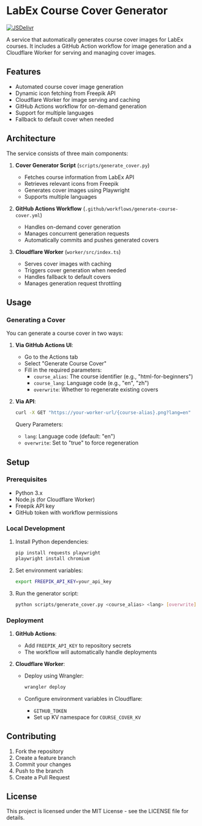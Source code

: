 # LabEx Course Cover Generator

[![JSDelivr](https://data.jsdelivr.com/v1/package/gh/labex-labs/course-cover/badge)](https://www.jsdelivr.com/package/gh/labex-labs/course-cover)

A service that automatically generates course cover images for LabEx courses. It includes a GitHub Action workflow for image generation and a Cloudflare Worker for serving and managing cover images.

## Features

- Automated course cover image generation
- Dynamic icon fetching from Freepik API
- Cloudflare Worker for image serving and caching
- GitHub Actions workflow for on-demand generation
- Support for multiple languages
- Fallback to default cover when needed

## Architecture

The service consists of three main components:

1. **Cover Generator Script** (`scripts/generate_cover.py`)
   - Fetches course information from LabEx API
   - Retrieves relevant icons from Freepik
   - Generates cover images using Playwright
   - Supports multiple languages

2. **GitHub Actions Workflow** (`.github/workflows/generate-course-cover.yml`)
   - Handles on-demand cover generation
   - Manages concurrent generation requests
   - Automatically commits and pushes generated covers

3. **Cloudflare Worker** (`worker/src/index.ts`)
   - Serves cover images with caching
   - Triggers cover generation when needed
   - Handles fallback to default covers
   - Manages generation request throttling

## Usage

### Generating a Cover

You can generate a course cover in two ways:

1. **Via GitHub Actions UI**:
   - Go to the Actions tab
   - Select "Generate Course Cover"
   - Fill in the required parameters:
     - `course_alias`: The course identifier (e.g., "html-for-beginners")
     - `course_lang`: Language code (e.g., "en", "zh")
     - `overwrite`: Whether to regenerate existing covers

2. **Via API**:

   ```bash
   curl -X GET "https://your-worker-url/{course-alias}.png?lang=en"
   ```

   Query Parameters:
   - `lang`: Language code (default: "en")
   - `overwrite`: Set to "true" to force regeneration

## Setup

### Prerequisites

- Python 3.x
- Node.js (for Cloudflare Worker)
- Freepik API key
- GitHub token with workflow permissions

### Local Development

1. Install Python dependencies:

   ```bash
   pip install requests playwright
   playwright install chromium
   ```

2. Set environment variables:

   ```bash
   export FREEPIK_API_KEY=your_api_key
   ```

3. Run the generator script:

   ```bash
   python scripts/generate_cover.py <course_alias> <lang> [overwrite]
   ```

### Deployment

1. **GitHub Actions**:
   - Add `FREEPIK_API_KEY` to repository secrets
   - The workflow will automatically handle deployments

2. **Cloudflare Worker**:
   - Deploy using Wrangler:

     ```bash
     wrangler deploy
     ```

   - Configure environment variables in Cloudflare:
     - `GITHUB_TOKEN`
     - Set up KV namespace for `COURSE_COVER_KV`

## Contributing

1. Fork the repository
2. Create a feature branch
3. Commit your changes
4. Push to the branch
5. Create a Pull Request

## License

This project is licensed under the MIT License - see the LICENSE file for details.
